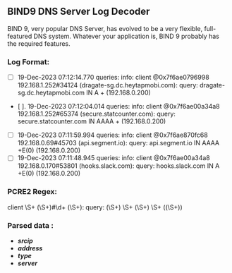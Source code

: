 ## BIND9 DNS Server Log Decoder
BIND 9, very popular DNS Server, has evolved to be a very flexible, full-featured DNS system. Whatever your application is, BIND 9 probably has the required features.
### Log Format:
- [ ] 19-Dec-2023 07:12:14.770 queries: info: client @0x7f6ae0796998 192.168.1.252#34124 (dragate-sg.dc.heytapmobi.com): query: dragate-sg.dc.heytapmobi.com IN A + (192.168.0.200)
- [ ]. 19-Dec-2023 07:12:04.014 queries: info: client @0x7f6ae00a34a8 192.168.1.252#65374 (secure.statcounter.com): query: secure.statcounter.com IN AAAA + (192.168.0.200)
- [ ] 19-Dec-2023 07:11:59.994 queries: info: client @0x7f6ae870fc68 192.168.0.69#45703 (api.segment.io): query: api.segment.io IN AAAA +E(0) (192.168.0.200)
- [ ] 19-Dec-2023 07:11:48.945 queries: info: client @0x7f6ae00a34a8 192.168.0.170#53801 (hooks.slack.com): query: hooks.slack.com IN A +E(0) (192.168.0.200)

### PCRE2 Regex:
client \S+ (\S+)#\d+ \(\S+\): query: (\S+) \S+ (\S+) \S+ \((\S+)\)
### Parsed data :
* ***srcip***
* ***address***
* ***type***
* ***server***
